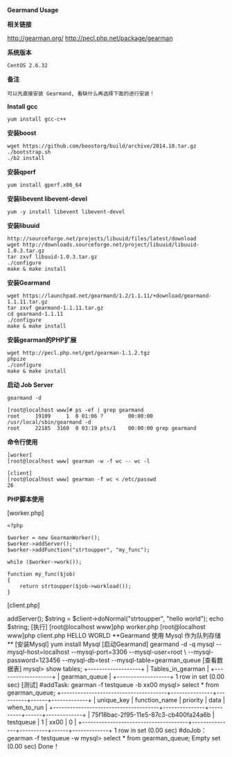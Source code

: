 **Gearmand Usage**

**相关链接**

> 
http://gearman.org/
http://pecl.php.net/package/gearman


**系统版本**

    CentOS 2.6.32

**备注**

    可以先直接安装 Gearmand, 看缺什么再选择下面的进行安装！

**Install gcc**

    yum install gcc-c++

**安装boost**

    wget https://github.com/boostorg/build/archive/2014.10.tar.gz
    ./bootstrap.sh
    ./b2 install

**安装qperf**

    yum install gperf.x86_64

**安装libevent libevent-devel**

    yum -y install libevent libevent-devel

**安装libuuid**

    http://sourceforge.net/projects/libuuid/files/latest/download
    wget http://downloads.sourceforge.net/project/libuuid/libuuid-1.0.3.tar.gz
    tar zxvf libuuid-1.0.3.tar.gz
    ./configure 
    make & make install

**安装Gearmand**

    wget https://launchpad.net/gearmand/1.2/1.1.11/+download/gearmand-1.1.11.tar.gz
    tar zxvf gearmand-1.1.11.tar.gz
    cd gearmand-1.1.11
    ./configure
    make & make install

**安装gearman的PHP扩展**

    wget http://pecl.php.net/get/gearman-1.1.2.tgz
    phpize
    ./configure
    make & make install
    
**启动 Job Server**

    gearmand -d
    
    [root@localhost www]# ps -ef | grep gearmand
    root     19109     1  0 01:06 ?        00:00:00 /usr/local/sbin/gearmand -d
    root     22185  3160  0 03:19 pts/1    00:00:00 grep gearmand

**命令行使用**

    [worker]
    [root@localhost www] gearman -w -f wc -- wc -l

    [client]
    [root@localhost www] gearman -f wc < /etc/passwd
    26

**PHP脚本使用**

[worker.php]

    <?php
    
    $worker = new GearmanWorker();
    $worker->addServer();
    $worker->addFunction("strtoupper", "my_func");
    
    while ($worker->work());
    
    function my_func($job)
    {
        return strtoupper($job->workload());
    }

[client.php]

<?php

    $client = new GearmanClient();
    $client->addServer();
    $string = $client->doNormal("strtoupper", "hello world");
    echo $string;

[执行]

    [root@localhost www]php worker.php

    [root@localhost www]php client.php
    HELLO WORLD
    
**Gearmand 使用 Mysql 作为队列存储**

[安装Mysql]

    yum install Mysql

[启动Gearmand]

    gearmand -d -q mysql --mysql-host=localhost --mysql-port=3306 --mysql-user=root \
    --mysql-password=123456 --mysql-db=test --mysql-table=gearman_queue

[查看数据表]

    mysql> show tables;
    +-------------------+
    | Tables_in_gearman |
    +-------------------+
    | gearman_queue     |
    +-------------------+
    1 row in set (0.00 sec)

[测试]

    #addTask: gearman -f testqueue -b xx00

    mysql> select * from gearman_queue;
    +--------------------------------------+---------------+----------+------+-------------+
    | unique_key                           | function_name | priority | data | when_to_run |
    +--------------------------------------+---------------+----------+------+-------------+
    | 75f18bac-2f95-11e5-87c3-cb400fa24a6b | testqueue     |        1 | xx00 |           0 |
    +--------------------------------------+---------------+----------+------+-------------+
    1 row in set (0.00 sec)

    #doJob：gearman -f testqueue -w
    
    mysql> select * from gearman_queue;
    Empty set (0.00 sec)

Done！